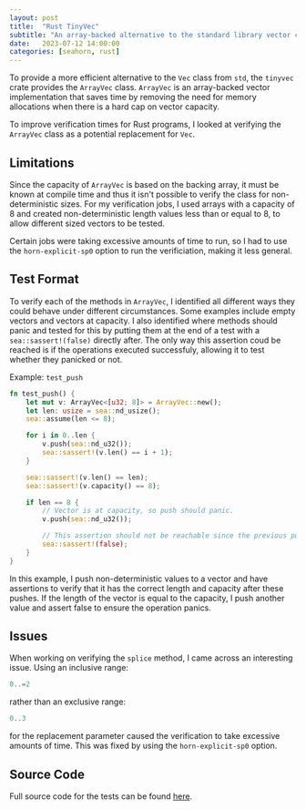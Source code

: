 ```yaml
---
layout: post
title:  "Rust TinyVec"
subtitle: "An array-backed alternative to the standard library vector class."
date:   2023-07-12 14:00:00
categories: [seahorn, rust]
---
```


To provide a more efficient alternative to the `Vec` class from `std`, the `tinyvec` crate provides the `ArrayVec` class. `ArrayVec` is an array-backed vector implementation that saves time by removing the need for memory allocations when there is a hard cap on vector capacity.

To improve verification times for Rust programs, I looked at verifying the `ArrayVec` class as a potential replacement for `Vec`.

## Limitations

Since the capacity of `ArrayVec` is based on the backing array, it must be known at compile time and thus it isn't possible to verify the class for non-deterministic sizes. For my verification jobs, I used arrays with a capacity of 8 and created non-deterministic length values less than or equal to 8, to allow different sized vectors to be tested.

Certain jobs were taking excessive amounts of time to run, so I had to use the `horn-explicit-sp0` option to run the verificiation, making it less general.

## Test Format

To verify each of the methods in `ArrayVec`, I identified all different ways they could behave under different circumstances. Some examples include empty vectors and vectors at capacity. I also identified where methods should panic and tested for this by putting them at the end of a test with a `sea::sassert!(false)` directly after. The only way this assertion coud be reached is if the operations executed successfuly, allowing it to test whether they panicked or not.

Example: `test_push`

```rust
fn test_push() {
    let mut v: ArrayVec<[u32; 8]> = ArrayVec::new();
    let len: usize = sea::nd_usize();
    sea::assume(len <= 8);

    for i in 0..len {
        v.push(sea::nd_u32());
        sea::sassert!(v.len() == i + 1);
    }

    sea::sassert!(v.len() == len);
    sea::sassert!(v.capacity() == 8);

    if len == 8 {
        // Vector is at capacity, so push should panic.
        v.push(sea::nd_u32());

        // This assertion should not be reachable since the previous push panics.
        sea::sassert!(false);
    }
}
```

In this example, I push non-deterministic values to a vector and have assertions to verify that it has the correct length and capacity after these pushes. If the length of the vector is equal to the capacity, I push another value and assert false to ensure the operation panics.

## Issues

When working on verifying the `splice` method, I came across an interesting issue. Using an inclusive range:

```rust
0..=2
```

rather than an exclusive range:

```rust
0..3
```

for the replacement parameter caused the verification to take excessive amounts of time. This was fixed by using the `horn-explicit-sp0` option.

## Source Code

Full source code for the tests can be found [here](https://github.com/thomashart17/c-rust/tree/main/src/rust-jobs/tinyvec-arrayvec).
